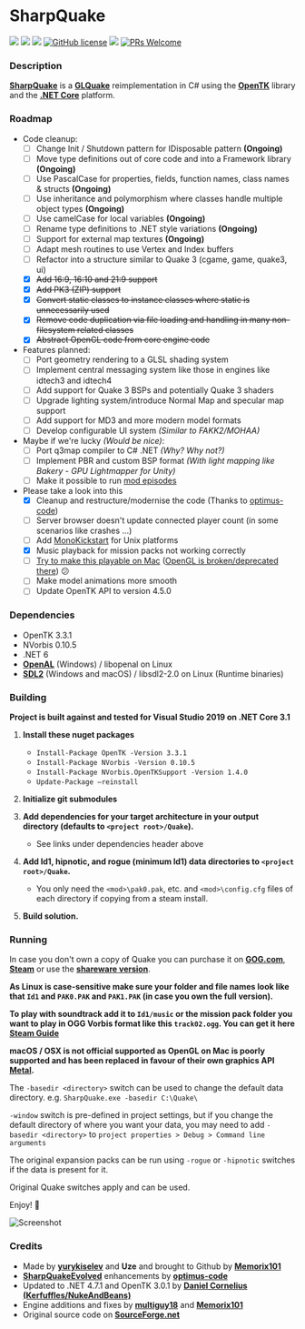 
# SharpQuake

![](https://img.shields.io/github/stars/memorix101/SharpQuake.svg) ![](https://img.shields.io/github/forks/memorix101/SharpQuake.svg) 
![](https://img.shields.io/github/issues/memorix101/SharpQuake.svg) 
[![GitHub license](https://img.shields.io/github/license/memorix101/SharpQuake.svg)](https://github.com/Naereen/StrapDown.js/blob/master/LICENSE)
![](https://img.shields.io/github/release/memorix101/SharpQuake.svg) [![PRs Welcome](https://img.shields.io/badge/PRs-welcome-brightgreen.svg?style=flat-square)](http://makeapullrequest.com)
 
### Description 

 **[SharpQuake](https://memorix101.itch.io/sharpquake)** is a **[GLQuake](https://github.com/dpteam/GLQuake3D)** reimplementation in C# using the **[OpenTK](https://github.com/opentk/opentk)** library and the **[.NET Core](https://dotnet.microsoft.com/download)** platform.

### Roadmap

- Code cleanup:
	* [ ] Change Init / Shutdown pattern for IDisposable pattern **(Ongoing)**
	* [ ] Move type definitions out of core code and into a Framework library **(Ongoing)**
	* [ ] Use PascalCase for properties, fields, function names, class names & structs **(Ongoing)**
	* [ ] Use inheritance and polymorphism where classes handle multiple object types **(Ongoing)**
	* [ ] Use camelCase for local variables **(Ongoing)**
	* [ ] Rename type definitions to .NET style variations **(Ongoing)**
	* [ ] Support for external map textures **(Ongoing)**
	* [ ] Adapt mesh routines to use Vertex and Index buffers
	* [ ] Refactor into a structure similar to Quake 3 (cgame, game, quake3, ui)  
	* [X] ~~Add 16:9, 16:10 and 21:9 support~~
	* [X] ~~Add PK3 (ZIP) support~~
	* [X] ~~Convert static classes to instance classes where static is unnecessarily used~~
	* [X] ~~Remove code duplication via file loading and handling in many non-filesystem related classes~~
	* [x] ~~Abstract OpenGL code from core engine code~~
	
- Features planned:
	* [ ] Port geometry rendering to a GLSL shading system
	* [ ] Implement central messaging system like those in engines like idtech3 and idtech4
	* [ ] Add support for Quake 3 BSPs and potentially Quake 3 shaders
	* [ ] Upgrade lighting system/introduce Normal Map and specular map support
	* [ ] Add support for MD3 and more modern model formats
	* [ ] Develop configurable UI system *(Similar to FAKK2/MOHAA)*

- Maybe if we're lucky *(Would be nice)*:
	* [ ] Port q3map compiler to C# .NET *(Why? Why not?)*
	* [ ] Implement PBR and custom BSP format *(With light mapping like Bakery - GPU Lightmapper for Unity)*
	- [ ] Make it possible to run [mod episodes](https://www.moddb.com/mods/its)

- Please take a look into this
	- [x] Cleanup and restructure/modernise the code (Thanks to [optimus-code](https://github.com/optimus-code))
	- [ ] Server browser doesn't update connected player count (in some scenarios like crashes ...)
	- [ ] Add [MonoKickstart](https://github.com/OutOfOrder/MonoKickstart) for Unix platforms
	- [x]  Music playback for mission packs not working correctly
	- [ ] [Try to make this playable on Mac](https://youtu.be/DmpmJJADJw8) ([OpenGL is broken/deprecated there](https://developer.apple.com/macos/whats-new/)) 😕
	- [ ]  Make model animations more smooth
	- [ ]  Update OpenTK API to version 4.5.0

### Dependencies
* OpenTK 3.3.1
* NVorbis 0.10.5
* .NET 6
* **[OpenAL](https://www.openal.org/downloads/)** (Windows) / libopenal on Linux
* **[SDL2](https://www.libsdl.org/download-2.0.php)** (Windows and macOS) / libsdl2-2.0 on Linux (Runtime binaries)
  
### Building

**Project is built against and tested for Visual Studio 2019 on .NET Core 3.1**

1) **Install these nuget packages**
    - `Install-Package OpenTK -Version 3.3.1`
    - `Install-Package NVorbis -Version 0.10.5`
    - `Install-Package NVorbis.OpenTKSupport -Version 1.4.0`
	- `Update-Package –reinstall`

2) **Initialize git submodules**

3) **Add dependencies for your target architecture in your output directory (defaults to `<project root>/Quake`).**
    - See links under dependencies header above
4) **Add ld1, hipnotic, and rogue (minimum ld1) data directories to `<project root>/Quake`.**
    - You only need the `<mod>\pak0.pak`, etc. and `<mod>\config.cfg` files of each directory if copying from a steam install.

5) **Build solution.**

### Running

In case you don't own a copy of Quake you can purchase it on **[GOG.com](https://www.gog.com/game/quake_the_offering)**, **[Steam](https://store.steampowered.com/app/2310/QUAKE/)** or use the **[shareware version](https://community.pcgamingwiki.com/files/file/411-quake-shareware-pak/)**.

**As Linux is case-sensitive make sure your folder and file names look like that `Id1` and `PAK0.PAK` and `PAK1.PAK` (in case you own the full version).**

**To play with soundtrack add it to `Id1/music` or the mission pack folder you want to play in OGG Vorbis format like this `track02.ogg`. You can get it here** **[Steam Guide](https://steamcommunity.com/sharedfiles/filedetails/?id=119489135)**

**macOS / OSX is not official supported as OpenGL on Mac is poorly supported and has been replaced in favour of their own graphics API [Metal](https://en.wikipedia.org/wiki/Metal_(API)).**

The `-basedir <directory>` switch can be used to change the default data directory. e.g. `SharpQuake.exe -basedir C:\Quake\`

`-window` switch is pre-defined in project settings, but if you change the default directory of where you want your data, you may need to add `-basedir <directory>` to `project properties > Debug > Command line arguments` 

The original expansion packs can be run using `-rogue` or `-hipnotic` switches if the data is present for it.

Original Quake switches apply and can be used.

Enjoy! 🙂

![Screenshot](screenshot.jpg)

### Credits
* Made by **[yurykiselev](https://sourceforge.net/u/yurykiselev/profile/)** and **Uze** and brought to Github by **[Memorix101](https://github.com/Memorix101)**
* **[SharpQuakeEvolved](https://github.com/optimus-code/SharpQuakeEvolved)** enhancements by **[optimus-code](https://github.com/optimus-code)**
* Updated to .NET 4.7.1 and OpenTK 3.0.1 by **[Daniel Cornelius (Kerfuffles/NukeAndBeans)](https://github.com/Kerfuffles)**
* Engine additions and fixes by **[multiguy18](https://github.com/multiguy18)** and **[Memorix101](https://github.com/Memorix101)**
* Original source code on **[SourceForge.net](https://sourceforge.net/projects/sharpquake/)**
